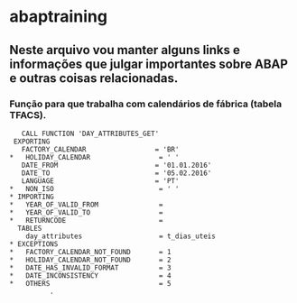 # abaptraining

## Neste arquivo vou manter alguns links e informações que julgar importantes sobre ABAP e outras coisas relacionadas.

### Função para que trabalha com calendários de fábrica (tabela TFACS).
```
   CALL FUNCTION 'DAY_ATTRIBUTES_GET'
 EXPORTING
   FACTORY_CALENDAR                 = 'BR'
*   HOLIDAY_CALENDAR                 = ' '
   DATE_FROM                        = '01.01.2016'
   DATE_TO                          = '05.02.2016'
   LANGUAGE                         = 'PT'
*   NON_ISO                          = ' '
* IMPORTING
*   YEAR_OF_VALID_FROM               =
*   YEAR_OF_VALID_TO                 =
*   RETURNCODE                       =
  TABLES
    day_attributes                   = t_dias_uteis
* EXCEPTIONS
*   FACTORY_CALENDAR_NOT_FOUND       = 1
*   HOLIDAY_CALENDAR_NOT_FOUND       = 2
*   DATE_HAS_INVALID_FORMAT          = 3
*   DATE_INCONSISTENCY               = 4
*   OTHERS                           = 5
          .   
```
